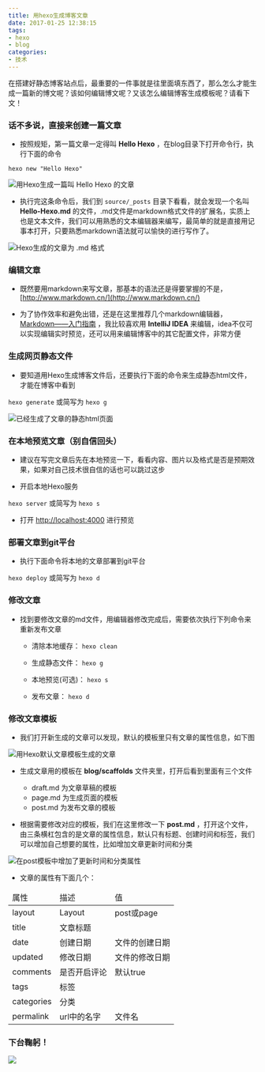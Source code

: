 ```yaml
---
title: 用hexo生成博客文章
date: 2017-01-25 12:38:15
tags: 
- hexo
- blog
categories: 
- 技术
---
```


在搭建好静态博客站点后，最重要的一件事就是往里面填东西了，那么怎么才能生成一篇新的博文呢？该如何编辑博文呢？又该怎么编辑博客生成模板呢？请看下文！

### 话不多说，直接来创建一篇文章

  - 按照规矩，第一篇文章一定得叫 **Hello Hexo** ，在blog目录下打开命令行，执行下面的命令

  `hexo new "Hello Hexo"` 
  
  ![](http://blog-images.qiniu.wqf31415.xyz/image/hexo_new_article.png "用Hexo生成一篇叫 Hello Hexo 的文章") 
  
  - 执行完这条命令后，我们到 `source/_posts` 目录下看看，就会发现一个名叫 **Hello-Hexo.md** 的文件，.md文件是markdown格式文件的扩展名，实质上也是文本文件，我们可以用熟悉的文本编辑器来编写，最简单的就是直接用记事本打开，只要熟悉markdown语法就可以愉快的进行写作了。
  
  ![](http://blog-images.qiniu.wqf31415.xyz/image/hexo_new_article_file.png "Hexo生成的文章为 .md 格式") 

### 编辑文章
  
  - 既然要用markdown来写文章，那基本的语法还是得要掌握的不是，[http://www.markdown.cn/](http://www.markdown.cn/) 
  
  - 为了协作效率和避免出错，还是在这里推荐几个markdown编辑器，[Markdown——入门指南](http://www.jianshu.com/p/1e402922ee32/) ，我比较喜欢用 **IntelliJ IDEA** 来编辑，idea不仅可以实现编辑实时预览，还可以用来编辑博客中的其它配置文件，非常方便
  
<!-- more -->
  
### 生成网页静态文件

  - 要知道用Hexo生成博客文件后，还要执行下面的命令来生成静态html文件，才能在博客中看到
  
  `hexo generate` 或简写为 `hexo g`
  
  ![](http://blog-images.qiniu.wqf31415.xyz/image/hexo_generate_article.png "已经生成了文章的静态html页面") 


### 在本地预览文章（别自信回头）

  - 建议在写完文章后先在本地预览一下，看看内容、图片以及格式是否是预期效果，如果对自己技术很自信的话也可以跳过这步
  
  - 开启本地Hexo服务
  
  `hexo server` 或简写为 `hexo s`
  
  - 打开 [http://localhost:4000](http://localhost:4000) 进行预览


### 部署文章到git平台

  - 执行下面命令将本地的文章部署到git平台
  
  `hexo deploy` 或简写为 `hexo d`


### 修改文章

  - 找到要修改文章的md文件，用编辑器修改完成后，需要依次执行下列命令来重新发布文章

    - 清除本地缓存： `hexo clean`
    
    - 生成静态文件： `hexo g`
    
    - 本地预览(可选)： `hexo s`
    
    - 发布文章： `hexo d`


### 修改文章模板

  - 我们打开新生成的文章可以发现，默认的模板里只有文章的属性信息，如下图
  
  ![](http://blog-images.qiniu.wqf31415.xyz/image/hexo_new_article_head.png "用Hexo默认文章模板生成的文章") 
  
  - 生成文章用的模板在 **blog/scaffolds** 文件夹里，打开后看到里面有三个文件
  
    - draft.md     为文章草稿的模板
    - page.md      为生成页面的模板
    - post.md      为发布文章的模板
  
  - 根据需要修改对应的模板，我们在这里修改一下 **post.md** ，打开这个文件，由三条横杠包含的是文章的属性信息，默认只有标题、创建时间和标签，我们可以增加自己想要的属性，比如增加文章更新时间和分类
  
  ![](http://blog-images.qiniu.wqf31415.xyz/image/hexo_scaffolds_post.png "在post模板中增加了更新时间和分类属性") 
  
  - 文章的属性有下面几个：
<table><thead><td>属性</td><td>描述</td><td>值</td></thead><tr><td>layout</td><td>Layout</td><td>post或page</td></tr><tr><td>title</td><td>文章标题</td><td>&nbsp;</td></tr><tr><td>date</td><td>创建日期</td><td>文件的创建日期</td></tr><tr><td>updated</td><td>修改日期</td><td>文件的修改日期</td></tr><tr><td>comments</td><td>是否开启评论</td><td>默认true</td></tr><tr><td>tags</td><td>标签</td><td>&nbsp;</td></tr><tr><td>categories</td><td>分类</td><td>&nbsp;</td></tr><tr><td>permalink</td><td>url中的名字</td><td>文件名</td></tr></table>
  
   

### 下台鞠躬！


  ![](http://blog-images.qiniu.wqf31415.xyz/meme/meme_bow_01.jpg) 